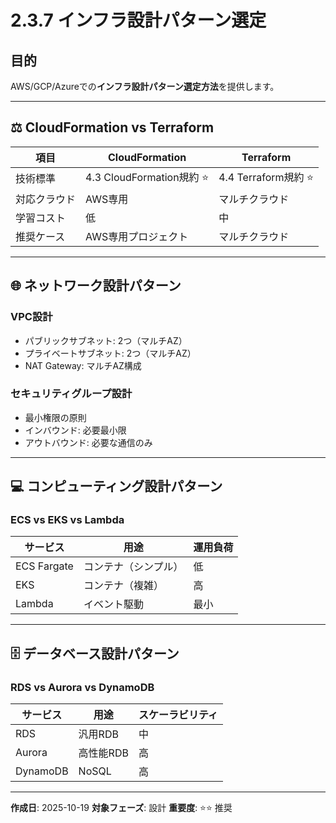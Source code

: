 # 2.3.7 インフラ設計パターン選定

## 目的

AWS/GCP/Azureでの**インフラ設計パターン選定方法**を提供します。

---

## ⚖️ CloudFormation vs Terraform

| 項目 | CloudFormation | Terraform |
|------|---------------|-----------|
| 技術標準 | 4.3 CloudFormation規約 ⭐ | 4.4 Terraform規約 ⭐ |
| 対応クラウド | AWS専用 | マルチクラウド |
| 学習コスト | 低 | 中 |
| 推奨ケース | AWS専用プロジェクト | マルチクラウド |

---

## 🌐 ネットワーク設計パターン

### VPC設計
- パブリックサブネット: 2つ（マルチAZ）
- プライベートサブネット: 2つ（マルチAZ）
- NAT Gateway: マルチAZ構成

### セキュリティグループ設計
- 最小権限の原則
- インバウンド: 必要最小限
- アウトバウンド: 必要な通信のみ

---

## 💻 コンピューティング設計パターン

### ECS vs EKS vs Lambda

| サービス | 用途 | 運用負荷 |
|---------|------|---------|
| ECS Fargate | コンテナ（シンプル） | 低 |
| EKS | コンテナ（複雑） | 高 |
| Lambda | イベント駆動 | 最小 |

---

## 🗄️ データベース設計パターン

### RDS vs Aurora vs DynamoDB

| サービス | 用途 | スケーラビリティ |
|---------|------|----------------|
| RDS | 汎用RDB | 中 |
| Aurora | 高性能RDB | 高 |
| DynamoDB | NoSQL | 高 |

---

**作成日**: 2025-10-19
**対象フェーズ**: 設計
**重要度**: ⭐⭐ 推奨

